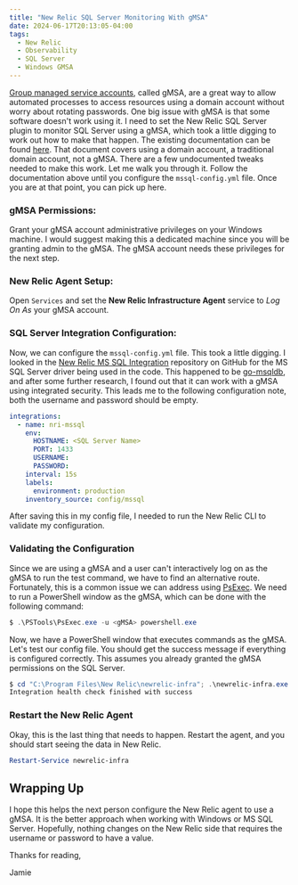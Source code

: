 ```yaml
---
title: "New Relic SQL Server Monitoring With gMSA"
date: 2024-06-17T20:13:05-04:00
tags:
  - New Relic
  - Observability
  - SQL Server
  - Windows GMSA
---
```


[Group managed service accounts](https://learn.microsoft.com/en-us/windows-server/security/group-managed-service-accounts/group-managed-service-accounts-overview),
called gMSA, are a great way to allow automated processes to access resources using a domain account without worry about
rotating passwords. One big issue with gMSA is that some software doesn't work using it. I need to set the New Relic SQL
Server plugin to monitor SQL Server using a gMSA, which took a little digging to work out how to make that happen. The
existing documentation can be
found [here](https://docs.newrelic.com/docs/infrastructure/host-integrations/host-integrations-list/microsoft-sql/microsoft-sql-server-integration/).
That document covers using a domain account, a traditional domain account, not a gMSA. There are a few undocumented
tweaks needed to make this work. Let me walk you through it. Follow the documentation above until you configure
the `mssql-config.yml` file. Once you are at that point, you can pick up here.

### gMSA Permissions:

Grant your gMSA account administrative privileges on your Windows machine. I would suggest making this a dedicated
machine since you will be granting admin to the gMSA. The gMSA account needs these privileges for the next step.

### New Relic Agent Setup:

Open `Services` and set the **New Relic Infrastructure Agent** service to *Log On As* your gMSA account.

### SQL Server Integration Configuration:

Now, we can configure the `mssql-config.yml` file. This took a little digging. I looked in
the [New Relic MS SQL Integration](https://github.com/newrelic/nri-mssql) repository on GitHub for the MS SQL Server
driver being used in the code. This happened to be [go-msqldb](https://github.com/denisenkom/go-mssqldb), and after some
further research, I found out that it can work with a gMSA using integrated security. This leads me to the following
configuration note, both the username and password should be empty.

```YAML
integrations:
  - name: nri-mssql
    env:
      HOSTNAME: <SQL Server Name>
      PORT: 1433
      USERNAME:
      PASSWORD:
    interval: 15s
    labels:
      environment: production
    inventory_source: config/mssql
```

After saving this in my config file, I needed to run the New Relic CLI to validate my configuration.

### Validating the Configuration

Since we are using a gMSA and a user can't interactively log on as the gMSA to run the test command, we have to find an
alternative route. Fortunately, this is a common issue we can address
using [PsExec](https://learn.microsoft.com/en-us/sysinternals/downloads/psexec). We need to run a PowerShell window as
the gMSA, which can be done with the following command:

```PowerShell
$ .\PSTools\PsExec.exe -u <gMSA> powershell.exe
```

Now, we have a PowerShell window that executes commands as the gMSA. Let's test our config file. You should get the
success message if everything is configured correctly. This assumes you already granted the gMSA permissions on the SQL
Server.

```PowerShell
$ cd "C:\Program Files\New Relic\newrelic-infra"; .\newrelic-infra.exe -dry_run -integration_config_path "C:\Program Files\New Relic\newrelic-infra\integrations.d\mssql-config.yml"
Integration health check finished with success
```

### Restart the New Relic Agent

Okay, this is the last thing that needs to happen. Restart the agent, and you should start seeing the data in New Relic.

```PowerShell
Restart-Service newrelic-infra
```

## Wrapping Up

I hope this helps the next person configure the New Relic agent to use a gMSA. It is the better approach when working
with Windows or MS SQL Server. Hopefully, nothing changes on the New Relic side that requires the username or password
to have a value.

Thanks for reading,

Jamie
